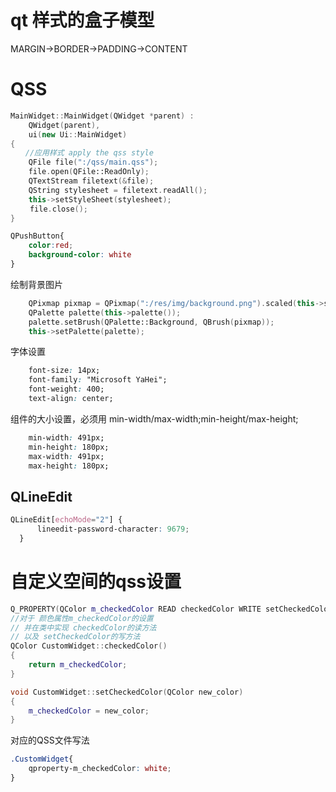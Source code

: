 # qt 样式的盒子模型
MARGIN->BORDER->PADDING->CONTENT



# QSS

```cpp
MainWidget::MainWidget(QWidget *parent) :
    QWidget(parent),
    ui(new Ui::MainWidget)
{
　　//应用样式 apply the qss style
    QFile file(":/qss/main.qss");
    file.open(QFile::ReadOnly);
    QTextStream filetext(&file);
    QString stylesheet = filetext.readAll();
    this->setStyleSheet(stylesheet);
 　　file.close();
}
```
```css
QPushButton{
    color:red;
    background-color: white
}
```
绘制背景图片
```cpp
    QPixmap pixmap = QPixmap(":/res/img/background.png").scaled(this->size());
    QPalette palette(this->palette());
    palette.setBrush(QPalette::Background, QBrush(pixmap));
    this->setPalette(palette);
```
字体设置
```css
    font-size: 14px;
    font-family: "Microsoft YaHei";
    font-weight: 400;
    text-align: center;
```
组件的大小设置，必须用 min-width/max-width;min-height/max-height;
```css
    min-width: 491px;
    min-height: 180px;
    max-width: 491px;
    max-height: 180px;
```

## QLineEdit
```css
QLineEdit[echoMode="2"] {
      lineedit-password-character: 9679;
  }
```

# 自定义空间的qss设置

```cpp qt
Q_PROPERTY(QColor m_checkedColor READ checkedColor WRITE setCheckedColor DESIGNABLE true)
//对于 颜色属性m_checkedColor的设置
// 并在类中实现 checkedColor的读方法
// 以及 setCheckedColor的写方法
QColor CustomWidget::checkedColor()
{
    return m_checkedColor;
}

void CustomWidget::setCheckedColor(QColor new_color)
{
    m_checkedColor = new_color;
}
```
对应的QSS文件写法
```css
.CustomWidget{
    qproperty-m_checkedColor: white;
}